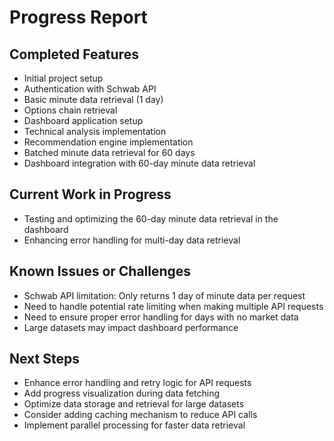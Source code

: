 # Progress Report

## Completed Features

- Initial project setup
- Authentication with Schwab API
- Basic minute data retrieval (1 day)
- Options chain retrieval
- Dashboard application setup
- Technical analysis implementation
- Recommendation engine implementation
- Batched minute data retrieval for 60 days
- Dashboard integration with 60-day minute data retrieval

## Current Work in Progress

- Testing and optimizing the 60-day minute data retrieval in the dashboard
- Enhancing error handling for multi-day data retrieval

## Known Issues or Challenges

- Schwab API limitation: Only returns 1 day of minute data per request
- Need to handle potential rate limiting when making multiple API requests
- Need to ensure proper error handling for days with no market data
- Large datasets may impact dashboard performance

## Next Steps

- Enhance error handling and retry logic for API requests
- Add progress visualization during data fetching
- Optimize data storage and retrieval for large datasets
- Consider adding caching mechanism to reduce API calls
- Implement parallel processing for faster data retrieval
